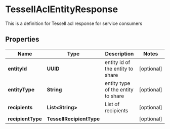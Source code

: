 

# TessellAclEntityResponse

This is a definition for Tessell acl response for service consumers

## Properties

Name | Type | Description | Notes
------------ | ------------- | ------------- | -------------
**entityId** | **UUID** | entity id of the entity to share |  [optional]
**entityType** | **String** | entity type of the entity to share |  [optional]
**recipients** | **List&lt;String&gt;** | List of recipients |  [optional]
**recipientType** | **TessellRecipientType** |  |  [optional]



